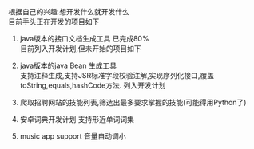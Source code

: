 根据自己的兴趣.想开发什么就开发什么  
目前手头正在开发的项目如下  
1. java版本的接口文档生成工具  已完成80%  
目前列入开发计划,但未开始的项目如下  
1. java版本的java Bean 生成工具  
  支持注释生成,支持JSR标准字段校验注解,实现序列化接口,覆盖toString,equals,hashCode方法.  列入开发计划  
2. 爬取招聘网站的技能列表,筛选出最多要求掌握的技能(可能得用Python了)  

3. 安卓词典开发计划
支持形近单词词集

4. music app support 音量自动调小
